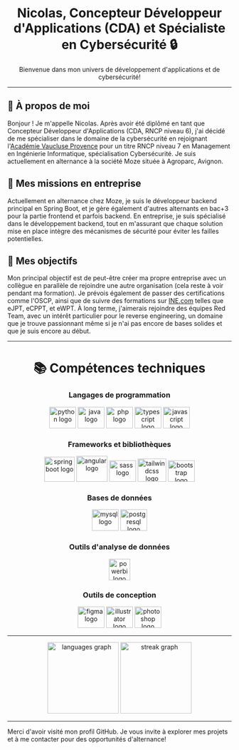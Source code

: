 <h1 align="center">Nicolas, Concepteur Développeur d'Applications (CDA) et Spécialiste en Cybersécurité 🔒</h1>

<p align="center">Bienvenue dans mon univers de développement d'applications et de cybersécurité!</p>

---

## 🚀 À propos de moi

Bonjour ! Je m'appelle Nicolas. Après avoir été diplômé en tant que Concepteur Développeur d'Applications (CDA, RNCP niveau 6), j'ai décidé de me spécialiser dans le domaine de la cybersécurité en rejoignant l'[Académie Vaucluse Provence](https://academie.vaucluse.cci.fr/numerique/manager-en-ingenierie-informatique-specialisation-cybersecurite/) pour un titre RNCP niveau 7 en Management en Ingénierie Informatique, spécialisation Cybersécurité. Je suis actuellement en alternance à la société Moze située à Agroparc, Avignon.

## 💼 Mes missions en entreprise

Actuellement en alternance chez Moze, je suis le développeur backend principal en Spring Boot, et je gère également d'autres alternants en bac+3 pour la partie frontend et parfois backend. En entreprise, je suis spécialisé dans le développement backend, tout en m'assurant que chaque solution mise en place intègre des mécanismes de sécurité pour éviter les failles potentielles.

## 🔗 Mes objectifs

Mon principal objectif est de peut-être créer ma propre entreprise avec un collègue en parallèle de rejoindre une autre organisation (cela reste à voir pendant ma formation). Je prévois également de passer des certifications comme l'OSCP, ainsi que de suivre des formations sur [INE.com](https://ine.com/) telles que eJPT, eCPPT, et eWPT. À long terme, j'aimerais rejoindre des équipes Red Team, avec un intérêt particulier pour le reverse engineering, un domaine que je trouve passionnant même si je n'ai pas encore de bases solides et que je suis encore au début.


---

<h1 align="center">📚 Compétences techniques</h1>

<h3 align="center">Langages de programmation</h3>

<div align="center">
  <img src="https://cdn.jsdelivr.net/gh/devicons/devicon/icons/python/python-original.svg" height="48" width="60" alt="python logo"  />
  <img src="https://cdn.jsdelivr.net/gh/devicons/devicon/icons/java/java-original.svg" height="48" width="60" alt="java logo"  />
  <img src="https://cdn.jsdelivr.net/gh/devicons/devicon/icons/php/php-original.svg" height="48" width="60" alt="php logo"  />
  <img src="https://cdn.jsdelivr.net/gh/devicons/devicon/icons/typescript/typescript-original.svg" height="48" width="60" alt="typescript logo"  />
  <img src="https://cdn.jsdelivr.net/gh/devicons/devicon/icons/javascript/javascript-original.svg" height="48" width="60" alt="javascript logo"  />
</div>

<h3 align="center">Frameworks et bibliothèques</h3>

<div align="center">
  <img src="https://cdn.jsdelivr.net/gh/devicons/devicon/icons/spring/spring-original-wordmark.svg" height="56" width="68" alt="spring boot logo" />
  <img src="https://cdn.jsdelivr.net/gh/devicons/devicon/icons/angular/angular-original-wordmark.svg" height="58" width="70" alt="angular logo"  />
  <img src="https://cdn.jsdelivr.net/gh/devicons/devicon/icons/sass/sass-original.svg" height="48" width="60" alt="sass logo"  />
  <img src="https://cdn.jsdelivr.net/gh/devicons/devicon/icons/tailwindcss/tailwindcss-original-wordmark.svg" height="52" width="64" alt="tailwindcss logo"  />
  <img src="https://cdn.jsdelivr.net/gh/devicons/devicon/icons/bootstrap/bootstrap-original.svg" height="48" width="60" alt="bootstrap logo"  />
</div>

<h3 align="center">Bases de données</h3>

<div align="center">
  <img src="https://cdn.jsdelivr.net/gh/devicons/devicon/icons/mysql/mysql-original.svg" height="48" width="60" alt="mysql logo"  />
  <img src="https://cdn.jsdelivr.net/gh/devicons/devicon/icons/postgresql/postgresql-original.svg" height="48" width="60" alt="postgresql logo"  />
</div>

<h3 align="center">Outils d'analyse de données</h3>

<div align="center">
  <img src="https://seeklogo.com/images/P/power-bi-microsoft-logo-E4FC8DE4A9-seeklogo.com.png" height="48" alt="powerbi logo"  />
</div>



<h3 align="center">Outils de conception</h3>

<div align="center">
  <img src="https://cdn.jsdelivr.net/gh/devicons/devicon/icons/figma/figma-original.svg" height="48" width="60" alt="figma logo"  />
  <img src="https://cdn.jsdelivr.net/gh/devicons/devicon/icons/illustrator/illustrator-plain.svg" height="48" width="60" alt="illustrator logo"  />
  <img src="https://cdn.jsdelivr.net/gh/devicons/devicon/icons/photoshop/photoshop-plain.svg" height="48" width="60" alt="photoshop logo"  />
</div>

---

<div align="center">
  <img src="https://github-readme-stats.vercel.app/api/top-langs?username=nicolasODT&locale=en&hide_title=true&layout=compact&card_width=320&langs_count=6&theme=dracula&hide_border=false&order=2" height="160" alt="languages graph"  />
  <img src="https://streak-stats.demolab.com?user=nicolasODT&locale=en&mode=weekly&theme=dracula&hide_border=false&border_radius=5&date_format=j M[ Y]&order=3" height="160" alt="streak graph"  />
</div>

---

Merci d'avoir visité mon profil GitHub. Je vous invite à explorer mes projets et à me contacter pour des opportunités d'alternance!
